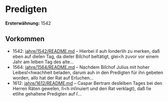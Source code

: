 # Predigten

**Ersterwähnung:** 1542

## Vorkommen
- 1542: [jahre/1542/README.md](../jahre/1542/README.md) – Hierbei iſ auh ſonderlih zu merken, daß eben auf
dieſen Tag, da dieſer Biſchof beſtätigt, glei<h zuvor vor
einem Jahr am ſelben Tag des alte...
- 1564: [jahre/1564/README.md](../jahre/1564/README.md) – Nachdem Biſchof Julius mit hoher Leibesſ<hwachheit
beladen, darum auh in den Predigten für ihn gebeten
worden, alſo hat der Rat auf Erſuchen...
- 1612: [jahre/1612/README.md](../jahre/1612/README.md) – Caspar Bertram desſelben Tages
bei den Herren Räten geweſen, ſi<h inſinuiert und den Rat
verklagt), daß ſie etlihe gehaltene Predigten auf ſ...
